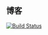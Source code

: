 博客
---
[![Build Status](https://travis-ci.com/qlys/blog.svg?branch=master)](https://travis-ci.com/qlys/blog)